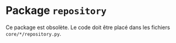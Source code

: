 # Package `repository`

Ce package est obsolète. Le code doit être placé dans les fichiers `core/*/repository.py`.
